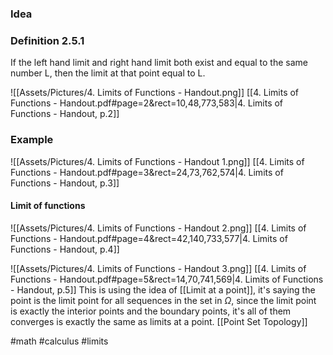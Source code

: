 ### Idea
### Definition 2.5.1
If the left hand limit and right hand limit both exist and equal to the same number L, then the limit at that point equal to L. 

![[Assets/Pictures/4. Limits of Functions - Handout.png]]
[[4. Limits of Functions - Handout.pdf#page=2&rect=10,48,773,583|4. Limits of Functions - Handout, p.2]]
### Example
![[Assets/Pictures/4. Limits of Functions - Handout 1.png]]
[[4. Limits of Functions - Handout.pdf#page=3&rect=24,73,762,574|4. Limits of Functions - Handout, p.3]]
#### Limit of functions

![[Assets/Pictures/4. Limits of Functions - Handout 2.png]]
[[4. Limits of Functions - Handout.pdf#page=4&rect=42,140,733,577|4. Limits of Functions - Handout, p.4]]

![[Assets/Pictures/4. Limits of Functions - Handout 3.png]]
[[4. Limits of Functions - Handout.pdf#page=5&rect=14,70,741,569|4. Limits of Functions - Handout, p.5]]
This is using the idea of [[Limit at a point]], it's saying the point is the limit point for all sequences in the set in $\Omega$, since the limit point is exactly the interior points and the boundary points, it's all of them converges is exactly the same as limits at a point.
[[Point Set Topology]]

#math #calculus #limits   

